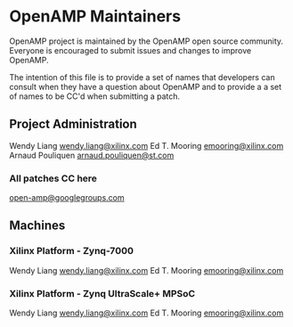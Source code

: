 # OpenAMP Maintainers

OpenAMP project is maintained by the OpenAMP open source community. Everyone
is encouraged to submit issues and changes to improve OpenAMP.

The intention of this file is to provide a set of names that developers can
consult when they have a question about OpenAMP and to provide a a set of
names to be CC'd when submitting a patch.


## Project Administration
Wendy Liang <wendy.liang@xilinx.com>
Ed T. Mooring <emooring@xilinx.com>
Arnaud Pouliquen <arnaud.pouliquen@st.com>

### All patches CC here
open-amp@googlegroups.com

## Machines
### Xilinx Platform - Zynq-7000
Wendy Liang <wendy.liang@xilinx.com>
Ed T. Mooring <emooring@xilinx.com>

### Xilinx Platform - Zynq UltraScale+ MPSoC
Wendy Liang <wendy.liang@xilinx.com>
Ed T. Mooring <emooring@xilinx.com>
